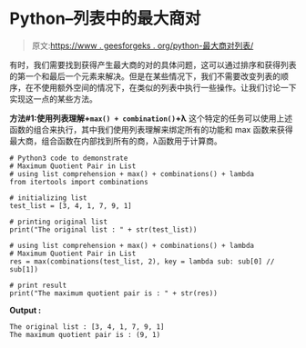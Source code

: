 # Python–列表中的最大商对

> 原文:[https://www . geesforgeks . org/python-最大商对列表/](https://www.geeksforgeeks.org/python-maximum-quotient-pair-in-list/)

有时，我们需要找到获得产生最大商的对的具体问题，这可以通过排序和获得列表的第一个和最后一个元素来解决。但是在某些情况下，我们不需要改变列表的顺序，在不使用额外空间的情况下，在类似的列表中执行一些操作。让我们讨论一下实现这一点的某些方法。

**方法#1:使用列表理解+`max() + combination()`+λ**
这个特定的任务可以使用上述函数的组合来执行，其中我们使用列表理解来绑定所有的功能和 max 函数来获得最大商，组合函数在内部找到所有的商，λ函数用于计算商。

```
# Python3 code to demonstrate
# Maximum Quotient Pair in List
# using list comprehension + max() + combinations() + lambda
from itertools import combinations

# initializing list
test_list = [3, 4, 1, 7, 9, 1]

# printing original list
print("The original list : " + str(test_list))

# using list comprehension + max() + combinations() + lambda
# Maximum Quotient Pair in List
res = max(combinations(test_list, 2), key = lambda sub: sub[0] // sub[1])

# print result
print("The maximum quotient pair is : " + str(res))
```

**Output :**

```
The original list : [3, 4, 1, 7, 9, 1]
The maximum quotient pair is : (9, 1)

```